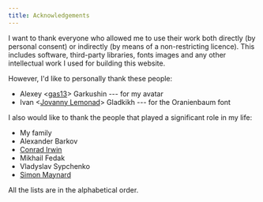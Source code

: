 ```yaml
---
title: Acknowledgements
---
```


I want to thank everyone who allowed me to use their work both directly (by
personal consent) or indirectly (by means of a non-restricting licence). This
includes software, third-party libraries, fonts images and any other
intellectual work I used for building this website.

However, I'd like to personally thank these people:

* Alexey \<[gas13](http://gas13.ru/en_index.php)\> Garkushin --- for my avatar
* Ivan \<[Jovanny Lemonad](http://jovanny.ru/)\> Gladkikh --- for the Oranienbaum
font

I also would like to thank the people that played a significant role in my life:

* My family
* Alexander Barkov
* [Conrad Irwin](http://cirw.in/)
* Mikhail Fedak
* Vladyslav Sypchenko
* [Simon Maynard](http://snmaynard.com/)

All the lists are in the alphabetical order.
